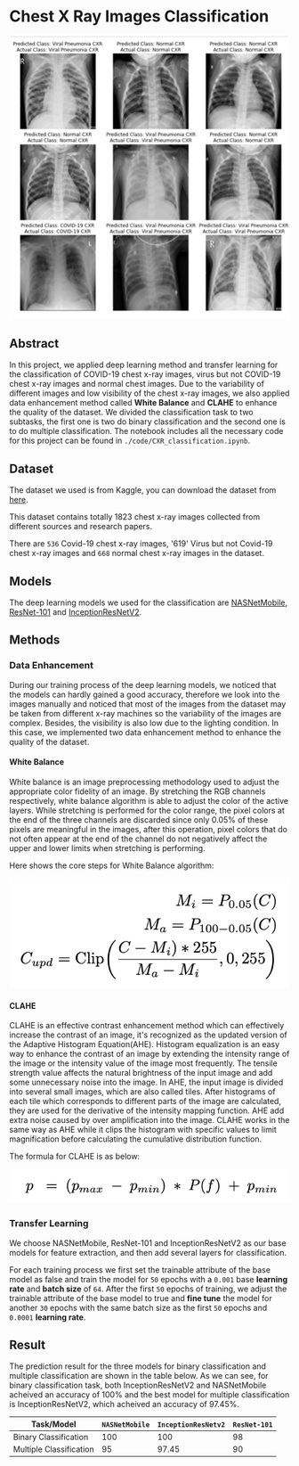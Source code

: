 # Chest X Ray Images Classification

![Chesr X-ray](https://github.com/HQR2000/Chest_X_Ray_Images_Classification/blob/main/Public/Chest_X_Ray.png)

## Abstract

In this project, we applied deep learning method and transfer learning for the classification of COVID-19 chest x-ray images, virus but not COVID-19 chest x-ray images and normal chest images. Due to the variability of different images and low visibility of the chest x-ray images, we also applied data enhancement method called **White Balance** and **CLAHE** to enhance the quality of the dataset. We divided the classification task to two subtasks, the first one is two do binary classification and the second one is to do multiple classification. The notebook includes all the necessary code for this project can be found in `./code/CXR_classification.ipynb`.

## Dataset

The dataset we used is from Kaggle, you can download the dataset from [here](https://www.kaggle.com/datasets/paultimothymooney/chest-xray-pneumonia).

This dataset contains totally 1823 chest x-ray images collected from different sources and research papers.

There are `536` Covid-19 chest x-ray images, '619' Virus but not Covid-19 chest x-ray images and `668` normal chest x-ray images in the dataset.

## Models

The deep learning models we used for the classification are [NASNetMobile](https://keras.io/api/applications/nasnet/#nasnetmobile-function), [ResNet-101](https://keras.io/api/applications/resnet/#resnet101-function) and [InceptionResNetV2](https://keras.io/api/applications/inceptionresnetv2/).

## Methods

### Data Enhancement

During our training process of the deep learning models, we noticed that the models can hardly gained a good accuracy, therefore we look into the images manually and noticed that most of the images from the dataset may be taken from different x-ray machines so the variability of the images are complex. Besides, the visibility is also low due to the lighting condition. In this case, we implemented two data enhancement method to enhance the quality of the dataset.

#### White Balance

White balance is an image preprocessing methodology used to adjust the appropriate color fidelity of an image. By stretching the RGB channels respectively, white balance algorithm is able to adjust the color of the active layers. While stretching is performed for the color range, the pixel colors at the end of the three channels are discarded since only 0.05% of these pixels are meaningful in the images, after this operation, pixel colors that do not often appear at the end of the channel do not negatively affect the upper and lower limits when stretching is performing.

Here shows the core steps for White Balance algorithm:

![White Balance](https://github.com/HQR2000/Chest_X_Ray_Images_Classification/blob/main/Public/Whtie_Balance.png)

#### CLAHE

CLAHE is an effective contrast enhancement method which can effectively increase the contrast of an image, it's recognized as the updated version of the Adaptive Histogram Equation(AHE). Histogram equalization is an easy way to enhance the contrast of an image by extending the intensity range of the image or the intensity value of the image most frequently. The tensile strength value affects the natural brightness of the input image and add some unnecessary noise into the image. In AHE, the input image is divided into several small images, which are also called tiles. After histograms of each tile which corresponds to different parts of the image are calculated, they are used for the derivative of the intensity mapping function. AHE add extra noise caused by over amplification into the image. CLAHE works in the same way as AHE while it clips the histogram with specific values to limit magnification before calculating the cumulative distribution function.

The formula for CLAHE is as below:

![CLAHE](https://github.com/HQR2000/Chest_X_Ray_Images_Classification/blob/main/Public/CLAHE.png)

### Transfer Learning

We choose NASNetMobile, ResNet-101 and InceptionResNetV2 as our base models for feature extraction, and then add several layers for classification.

For each training process we first set the trainable attribute of the base model as false and train the model for `50` epochs with a `0.001` base **learning rate** and **batch size** of `64`.
After the first `50` epochs of training, we adjust the trainable attribute of the base model to true and **fine tune** the model for another `30` epochs with the same batch size as the first `50` epochs and `0.0001` **learning rate**.

## Result

The prediction result for the three models for binary classification and multiple classification are shown in the table below. As we can see, for binary classification task, both InceptionResNetV2 and NASNetMobile acheived an accuracy of 100% and the best model for multiple classification is InceptionResNetV2, which acheived an accuracy of 97.45%.

|         Task/Model        | `NASNetMobile` | `InceptionResNetv2` | `ResNet-101` |
| ------------------------- | -------------- | ------------------- | ------------ |
|   Binary Classification   |      100       |         100         |      98      |
|  Multiple Classification  |       95       |        97.45        |      90      |



